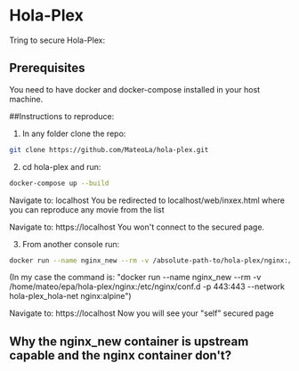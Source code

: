 # Hola-Plex

Tring to secure Hola-Plex:

## Prerequisites

You need to have docker and docker-compose installed in your host machine.

##Instructions to reproduce:

1) In any folder clone the repo:
```bash
git clone https://github.com/MateoLa/hola-plex.git
```

2) cd hola-plex and run:
```bash
docker-compose up --build
```
Navigate to: localhost
You be redirected to localhost/web/inxex.html where you can reproduce any movie from the list

Navigate to: https://localhost
You won't connect to the secured page.

3) From another console run:
```bash
docker run --name nginx_new --rm -v /absolute-path-to/hola-plex/nginx:/etc/nginx/conf.d -p 443:443 --network hola-plex_hola-net nginx:alpine
```
(In my case the command is: "docker run --name nginx_new --rm -v /home/mateo/epa/hola-plex/nginx:/etc/nginx/conf.d -p 443:443 --network hola-plex_hola-net nginx:alpine")

Navigate to: https://localhost
Now you will see your "self" secured page

## Why the nginx_new container is upstream capable and the nginx container don't?

